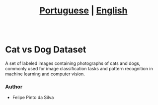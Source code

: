 # <div align="center"><a href="/README.md">Portuguese</a> | <a href="/README_EN.md">English</a></div>
<br><br>
# Cat vs Dog Dataset
A set of labeled images containing photographs of cats and dogs, commonly used for image classification tasks and pattern recognition in machine learning and computer vision.

### Author
* Felipe Pinto da Silva
